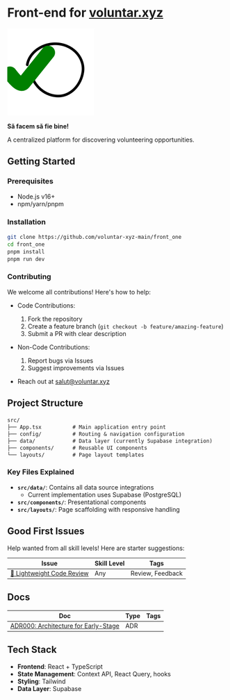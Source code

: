# Front-end for [voluntar.xyz](https://voluntar.xyz)

<img src="public/assets/favicon.svg">

**Să facem să fie bine!**

A centralized platform for discovering volunteering opportunities.

## Getting Started

### Prerequisites

- Node.js v16+
- npm/yarn/pnpm

### Installation

```bash
git clone https://github.com/voluntar-xyz-main/front_one
cd front_one
pnpm install
pnpm run dev
```

### Contributing

We welcome all contributions! Here's how to help:

- Code Contributions:

  1. Fork the repository
  2. Create a feature branch (`git checkout -b feature/amazing-feature`)
  3. Submit a PR with clear description

- Non-Code Contributions:

  1. Report bugs via Issues
  2. Suggest improvements via Issues

- Reach out at [salut@voluntar.xyz](mailto:salut@voluntar.xyz)

## Project Structure

```
src/
├── App.tsx          # Main application entry point
├── config/          # Routing & navigation configuration
├── data/            # Data layer (currently Supabase integration)
├── components/      # Reusable UI components
└── layouts/         # Page layout templates
```

### Key Files Explained

- **`src/data/`**: Contains all data source integrations
  - Current implementation uses Supabase (PostgreSQL)
- **`src/components/`**: Presentational components
- **`src/layouts/`**: Page scaffolding with responsive handling

## Good First Issues

Help wanted from all skill levels! Here are starter suggestions:

| Issue                                                                                 | Skill Level | Tags             |
| ------------------------------------------------------------------------------------- | ----------- | ---------------- |
| [🌱 Lightweight Code Review](https://github.com/voluntar-xyz-main/front_one/issues/2) | Any         | Review, Feedback |

## Docs

| Doc                                                              | Type | Tags |
| ---------------------------------------------------------------- | ---- | ---- |
| [ADR000: Architecture for Early-Stage](docs/decisions/ADR000.md) | ADR  |      |

## Tech Stack

- **Frontend**: React + TypeScript
- **State Management**: Context API, React Query, hooks
- **Styling**: Tailwind
- **Data Layer**: Supabase
